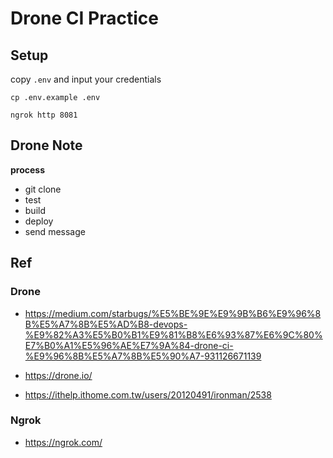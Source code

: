 # Drone CI Practice

## Setup

copy `.env` and input your credentials

```
cp .env.example .env
```

```
ngrok http 8081
```

## Drone Note

**process**

- git clone
- test
- build
- deploy
- send message

## Ref

### Drone

- https://medium.com/starbugs/%E5%BE%9E%E9%9B%B6%E9%96%8B%E5%A7%8B%E5%AD%B8-devops-%E9%82%A3%E5%B0%B1%E9%81%B8%E6%93%87%E6%9C%80%E7%B0%A1%E5%96%AE%E7%9A%84-drone-ci-%E9%96%8B%E5%A7%8B%E5%90%A7-931126671139

- https://drone.io/
- https://ithelp.ithome.com.tw/users/20120491/ironman/2538

### Ngrok

- https://ngrok.com/

